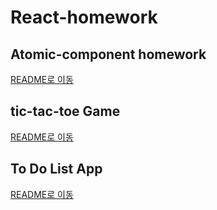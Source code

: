 # React-homework

## Atomic-component homework

[README로 이동](atomic-component/README.md)

## tic-tac-toe Game

[README로 이동](tic-tac-toe/README.md)

## To Do List App

[README로 이동](to-do-list-app/README.md)
